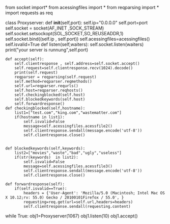 from socket import*
from acessingfiles import *
from reqparsing import *
import requests as req

class Proxyserver:
    def __init__(self,port):
        self.ip="0.0.0.0"
        self.port=port
        self.socket = socket(AF_INET ,SOCK_STREAM)
        self.socket.setsockopt(SOL_SOCKET,SO_REUSEADDR,1)
        self.socket.bind((self.ip , self.port))
        self.acessingfiles=acessingfiles()
        self.isvalid=True
    def listen(self,waiters):
        self.socket.listen(waiters)
        print("your server is runnung",self.port)

    def accept(self):
        self.clientresponse , self.address=self.socket.accept()
        self.request=self.clientresponse.recv(1024).decode()
        print(self.request)
        reqparser = reqparsing(self.request)
        self.method=reqparser.reqmethods()
        self.url=reqparser.requrls()
        self.host=reqparser.reqhosts()
        self.checkingblocked(self.host)
        self.blockedkeywords(self.host)
        self.forwardresponse()
    def checkingblocked(self,hostname):
        list1=["test.com","king.com","wastematter.com"]
        if(hostname in list1):
            self.isvalid=False
            message=self.acessingfiles.acessfile2()
            self.clientresponse.sendall(message.encode('utf-8'))
            self.clientresponse.close()


    def blockedkeywords(self,keywords):
        list2=["movies","waste","bad","ugly","useless"]
        if(str(keywords)  in list2):
            self.isvalid=False
            message=self.acessingfiles.acessfile3()
            self.clientresponse.sendall(message.encode('utf-8'))
            self.clientresponse.close()

    def forwardresponse(self):
        if(self.isvalid==True):
            headers = {'User-Agent': 'Mozilla/5.0 (Macintosh; Intel Mac OS X 10.12;rv: 55.0) Gecko / 20100101Firefox / 55.0', }
            requesting=req.get(url=self.url,headers=headers)
            self.clientresponse.sendall(requesting.content)



while True:
    obj1=Proxyserver(1067)
    obj1.listen(10)
    obj1.accept()





























